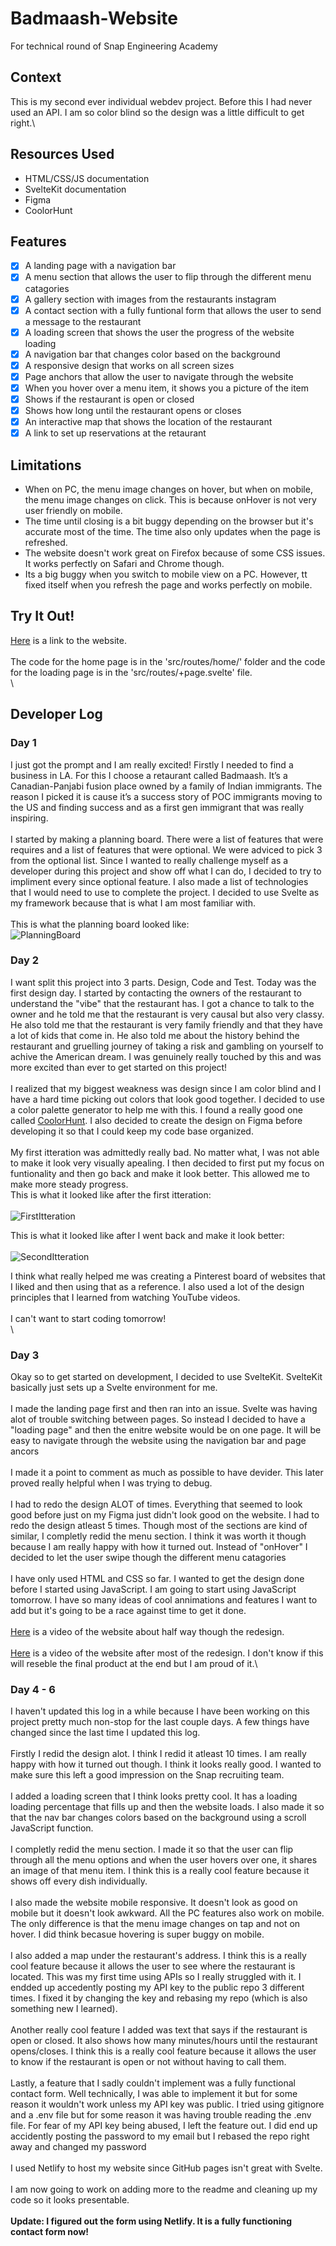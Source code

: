 # Badmaash-Website
For technical round of Snap Engineering Academy

## Context
This is my second ever individual webdev project. Before this I had never used an API. I am so color blind so the design was a little difficult to get right.\

## Resources Used
- HTML/CSS/JS documentation
- SvelteKit documentation
- Figma
- CoolorHunt

## Features
- [x] A landing page with a navigation bar
- [x] A menu section that allows the user to flip through the different menu catagories
- [x] A gallery section with images from the restaurants instagram
- [x] A contact section with a fully funtional form that allows the user to send a message to the restaurant
- [x] A loading screen that shows the user the progress of the website loading
- [x] A navigation bar that changes color based on the background
- [x] A responsive design that works on all screen sizes
- [x] Page anchors that allow the user to navigate through the website
- [x] When you hover over a menu item, it shows you a picture of the item
- [x] Shows if the restaurant is open or closed
- [x] Shows how long until the restaurant opens or closes
- [x] An interactive map that shows the location of the restaurant
- [x] A link to set up reservations at the retaurant

## Limitations
- When on PC, the menu image changes on hover, but when on mobile, the menu image changes on click. This is because onHover is not very user friendly on mobile.
- The time until closing is a bit buggy depending on the browser but it's accurate most of the time. The time also only updates when the page is refreshed.
- The website doesn't work great on Firefox because of some CSS issues. It works perfectly on Safari and Chrome though.
- Its a big buggy when you switch to mobile view on a PC. However, tt fixed itself when you refresh the page and works perfectly on mobile.


## Try It Out!

[Here](https://badmaash-website.vercel.app/) is a link to the website.\
\
The code for the home page is in the 'src/routes/home/' folder and the code for the loading page is in the 'src/routes/+page.svelte' file.\
\



## Developer Log
### Day 1
I just got the prompt and I am really excited! Firstly I needed to find a business in LA. For this I choose a retaurant called Badmaash. 
It’s a Canadian-Panjabi fusion place owned by a family of Indian immigrants. The reason I picked it is cause it’s a success story of POC immigrants moving to the US and finding success and as a first gen immigrant that was really inspiring.\
\
I started by making a planning board. There were a list of features that were requires and a list of features that were optional. We were adviced to pick 3 from the optional list. Since I wanted to really challenge myself as a developer during this project and show off what I can do, I decided to try to impliment every since optional feature. I also made a list of technologies that I would need to use to complete the project. I decided to use Svelte as my framework because that is what I am most familiar with.\
\
This is what the planning board looked like:\
![PlanningBoard](/static/planningBoard.jpeg?raw=true "Planning Board")

### Day 2

I want split this project into 3 parts. Design, Code and Test. Today was the first design day. I started by contacting the owners of the restaurant to understand the "vibe" that the restaurant has. I got a chance to talk to the owner and he told me that the restaurant is very causal but also very classy. He also told me that the restaurant is very family friendly and that they have a lot of kids that come in. He also told me about the history behind the restaurant and gruelling journey of taking a risk and gambling on yourself to achive the American dream. I was genuinely really touched by this and was more excited than ever to get started on this project!\
\
I realized that my biggest weakness was design since I am color blind and I have a hard time picking out colors that look good together. I decided to use a color palette generator to help me with this. I found a really good one called [CoolorHunt](https://colorhunt.co/). I also decided to create the design on Figma before developing it so that I could keep my code base organized.\
\
My first itteration was admittedly really bad. No matter what, I was not able to make it look very visually apealing. I then decided to first put my focus on funtionality and then go back and make it look better. This allowed me to make more steady progress.
\
This is what it looked like after the first itteration:\
\
![FirstItteration](/static/firstFigmaItteration.png?raw=true "First Figma Itteration")

This is what it looked like after I went back and make it look better:\
\
![SecondItteration](/static/secondFigmaItteration.png?raw=true "Second Figma Itteration")

I think what really helped me was creating a Pinterest board of websites that I liked and then using that as a reference. I also used a lot of the design principles that I learned from watching YouTube videos.\
\
I can't want to start coding tomorrow!\
\

### Day 3
Okay so to get started on development, I decided to use SvelteKit. SvelteKit basically just sets up a Svelte environment for me.\
\
I made the landing page first and then ran into an issue. Svelte was having alot of trouble switching between pages. So instead I decided to have a "loading page" and then the enitre website would be on one page. It will be easy to navigate through the website using the navigation bar and page ancors\
\
I made it a point to comment as much as possible to have devider. This later proved really helpful when I was trying to debug.\
\
I had to redo the design ALOT of times. Everything that seemed to look good before just on my Figma just didn't look good on the website. I had to redo the design atleast 5 times. Though most of the sections are kind of similar, I completly redid the menu section. I think it was worth it though because I am really happy with how it turned out. Instead of "onHover" I decided to let the user swipe though the different menu catagories\
\
I have only used HTML and CSS so far. I wanted to get the design done before I started using JavaScript. I am going to start using JavaScript tomorrow. I have so many ideas of cool annimations and features I want to add but it's going to be a race against time to get it done.\
\
[Here](https://www.youtube.com/watch?v=pXit3cEKdjQ) is a video of the website about half way though the redesign.\
\
[Here](https://youtu.be/VVVx523iWxY) is a video of the website after most of the redesign. I don't know if this will reseble the final product at the end but I am proud of it.\

### Day 4 - 6
I haven't updated this log in a while because I have been working on this project pretty much non-stop for the last couple days. A few things have changed since the last time I updated this log.\
\
Firstly I redid the design alot. I think I redid it atleast 10 times. I am really happy with how it turned out though. I think it looks really good. I wanted to make sure this left a good impression on the Snap recruiting team.\
\
I added a loading screen that I think looks pretty cool. It has a loading loading percentage that fills up and then the website loads. I also made it so that the nav bar changes colors based on the background using a scroll JavaScript function.\
\
I completly redid the menu section. I made it so that the user can flip through all the menu options and when the user hovers over one, it shares an image of that menu item. I think this is a really cool feature because it shows off every dish individually.\
\
I also made the website mobile responsive. It doesn't look as good on mobile but it doesn't look awkward. All the PC features also work on mobile. The only difference is that the menu image changes on tap and not on hover. I did think becasue hovering is super buggy on mobile.\
\
I also added a map under the restaurant's address. I think this is a really cool feature because it allows the user to see where the restaurant is located. This was my first time using APIs so I really struggled with it. I endded up accedently posting my API key to the public repo 3 different times. I fixed it by changing the key and rebasing my repo (which is also something new I learned).\
\
Another really cool feature I added was text that says if the restaurant is open or closed. It also shows how many minutes/hours until the restaurant opens/closes. I think this is a really cool feature because it allows the user to know if the restaurant is open or not without having to call them.\
\
Lastly, a feature that I sadly couldn't implement was a fully functional contact form. Well technically, I was able to implement it but for some reason it wouldn't work unless my API key was public. I tried using gitignore and a .env file but for some reason it was having trouble reading the .env file. For fear of my API key being abused, I left the feature out. I did end up accidently posting the password to my email but I rebased the repo right away and changed my password\
\
I used Netlify to host my website since GitHub pages isn't great with Svelte.\
\
I am now going to work on adding more to the readme and cleaning up my code so it looks presentable.\
\
<b>Update:<b> I figured out the form using Netlify. It is a fully functioning contact form now!